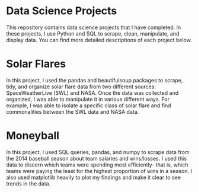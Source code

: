 # Data Science Projects

This repository contains data science projects that I have completed. In these projects, I use Python and SQL to scrape, clean, manipulate, and display data. You can
find more detailed descriptions of each project below.

# Solar Flares
In this project, I used the pandas and beautifulsoup packages to scrape, tidy, and organize solar flare data from two different sources: SpaceWeatherLive (SWL) and NASA. Once the data was collected and organized, I was able to manipulate it in various different ways. For example, I was able to isolate a specific class of solar flare and find commonalities between the SWL data and NASA data.

# Moneyball
In this project, I used SQL queries, pandas, and numpy to scrape data from the 2014 baseball season about team salaries and wins/losses. I used this data to discern which teams were spending most efficiently- that is, which teams were paying the least for the highest proportion of wins in a season. I also used matplotlib heavily to plot my findings and make it clear to see trends in the data. 
